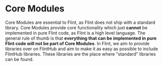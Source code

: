 # Core Modules

Core Modules are essential to Flint, as Flint does not ship with a standard library. Core Modules provide core functionality which just **cannot** be implemented in pure Flint code, as Flint is a high level language. The general rule of thumb is that **everything that can be implemented in pure Flint code will not be part of Core Modules**. In Flint, we aim to provide libraries over on FlintHub and aim to make it as easy as possible to include FlintHub libraries. These libraries are the place where "standard" libraries can be found.
